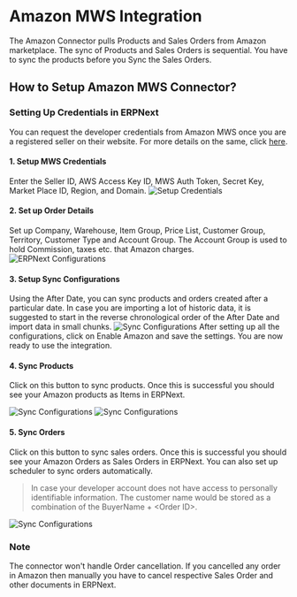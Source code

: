 <!-- add-breadcrumbs -->
# Amazon MWS Integration
 The Amazon Connector pulls Products and Sales Orders from Amazon marketplace.
 The sync of Products and Sales Orders is sequential. You have to sync the products before you Sync the Sales Orders.

## How to Setup Amazon MWS Connector?

### Setting Up Credentials  in ERPNext
You can request the developer credentials from Amazon MWS once you are a registered seller on their website. For more details on the same, click [here](https://docs.developer.amazonservices.com/en_ES/dev_guide/DG_Registering.html).

#### 1. Setup MWS Credentials
Enter the Seller ID, AWS Access Key ID, MWS Auth Token, Secret Key, Market Place ID, Region, and Domain.
<img class="screenshot" alt="Setup Credentials" src="{{docs_base_url}}/assets/img/erpnext_integrations/amazon_mws_settings_1.png">

#### 2. Set up Order Details
Set up Company, Warehouse, Item Group, Price List, Customer Group, Territory, Customer Type and Account Group.
   The Account Group is used to hold Commission, taxes etc. that Amazon charges.
<img class="screenshot" alt="ERPNext Configurations" src="{{docs_base_url}}/assets/img/erpnext_integrations/amazon_mws_settings_2.png">
 
#### 3. Setup Sync Configurations
Using the After Date, you can sync products and orders created after a particular date. In case you are importing a lot of historic data, it is suggested to start in the reverse chronological order of the After Date and import data in small chunks.
<img class="screenshot" alt="Sync Configurations" src="{{docs_base_url}}/assets/img/erpnext_integrations/amazon_mws_settings_3.png">
After setting up all the configurations, click on Enable Amazon and save the settings. You are now ready to use the
integration.
 
#### 4. Sync Products
Click on this button to sync products. Once this is successful you should see your Amazon products as Items in ERPNext.

<img class="screenshot" alt="Sync Configurations" src="{{docs_base_url}}/assets/img/erpnext_integrations/amazon_mws_settings_4.png">
<img class="screenshot" alt="Sync Configurations" src="{{docs_base_url}}/assets/img/erpnext_integrations/amazon_mws_settings_5.png">
 
#### 5. Sync Orders
Click on this button to sync sales orders. Once this is successful you should see your Amazon Orders
   as Sales Orders in ERPNext. You can also set up scheduler to sync orders automatically.

>In case your developer account does not have access to personally identifiable information. The customer name would be stored as a combination of the BuyerName + &lt;Order ID&gt;.

  <img class="screenshot" alt="Sync Configurations" src="{{docs_base_url}}/assets/img/erpnext_integrations/amazon_mws_settings_6.png">

### Note

The connector won't handle Order cancellation. If you cancelled any order in Amazon then manually you have to cancel respective Sales Order and other documents in ERPNext.

